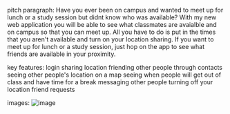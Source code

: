 pitch paragraph:
  Have you ever been on campus and wanted to meet up for lunch or a study session but didnt know who was available? With my new web application you will be able to see   what classmates are avaialble and on campus so that you can meet up. All you have to do is put in the times that you aren't available and turn on your location         sharing. If you want to meet up for lunch or a study session, just hop on the app to see what friends are available in your proximity.
  
key features:
  login
  sharing location
  friending other people through contacts
  seeing other people's location on a map
  seeing when people will get out of class and have time for a break
  messaging other people
  turning off your location
  friend requests
  
images:
  ![image](https://user-images.githubusercontent.com/103613824/215238908-a57b9b2c-6f37-4cc3-895b-21a39ae6f273.png)
  

